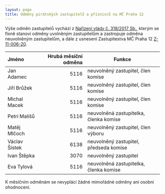 ```yaml
---
layout: page
title: Odměny pirátských zastupitelů a příznivců na MČ Praha 12
---
```


Výše odměn zastupitelů vychází z [Nařízení vlády č. 318/2017 Sb.](https://www.zakonyprolidi.cz/cs/2017-318), kterým se fixně stanoví odměny uvolněným zastupitelům a zastropuje odměna neuvolněným zastupitelům, a dále z usnesení Zastupitestva MČ Praha 12 [Z-11-006-20](https://www.praha12.cz/assets/File.ashx?id_org=80112&id_dokumenty=74417).


| Jméno | Hrubá měsíční odměna | Funkce | 
|:-------|---------------------:|--------|
| Jan Adamec | 5116 | neuvolněný zastupitel, člen komise |
| Jiří Brůžek | 5116 | neuvolněný zastupitel, člen komise |
| Michal Macek | 5116 | neuvolněný zastupitel, člen komise |
| Petri Mališů | 5116 | neuvolněná zastupitelka, členka komise |
| Matěj Mlčoch | 5116 | neuvolněný zastupitel, člen výboru |
| Václav Šístek | 6138 | neuvolněný zastupitel, předseda komise |
| Ivan Štěpka | 3070 | neuvolněný zastupitel |
| Eva Tylová | 5116 | neuvolněná zastupitelka, členka komise |

K měsíčním odměnám se nevyplácí žádné mimořádné odměny ani osobní ohodnocení.

